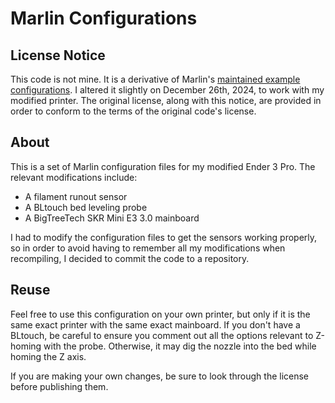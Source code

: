 # Marlin Configurations

## License Notice

This code is not mine. It is a derivative of Marlin's [maintained example configurations](https://github.com/MarlinFirmware/Configurations/tree/bugfix-2.1.x/config/examples/). I altered it slightly on December 26th, 2024, to work with my modified printer. The original license, along with this notice, are provided in order to conform to the terms of the original code's license.

## About

This is a set of Marlin configuration files for my modified Ender 3 Pro. The relevant modifications include:

- A filament runout sensor
- A BLtouch bed leveling probe
- A BigTreeTech SKR Mini E3 3.0 mainboard

I had to modify the configuration files to get the sensors working properly, so in order to avoid having to remember all my modifications when recompiling, I decided to commit the code to a repository.

## Reuse

Feel free to use this configuration on your own printer, but only if it is the same exact printer with the same exact mainboard. If you don't have a BLtouch, be careful to ensure you comment out all the options relevant to Z-homing with the probe. Otherwise, it may dig the nozzle into the bed while homing the Z axis.

If you are making your own changes, be sure to look through the license before publishing them.
